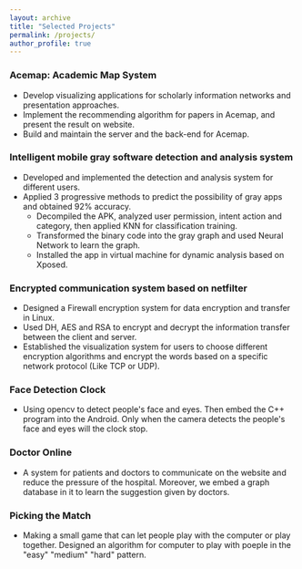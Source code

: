 ```yaml
---
layout: archive
title: "Selected Projects"
permalink: /projects/
author_profile: true
---
```


### Acemap: Academic Map System

* Develop visualizing applications for scholarly information networks and presentation approaches.
* Implement the recommending algorithm for papers in Acemap, and present the result on website.
* Build and maintain the server and the back-end for Acemap.

### Intelligent mobile gray software detection and analysis system
* Developed and implemented the detection and analysis system for different users.
* Applied 3 progressive methods to predict the possibility of gray apps and obtained 92\% accuracy.
	* Decompiled the APK, analyzed user permission, intent action and category, then applied KNN for classification training.
	* Transformed the binary code into the gray graph and used Neural Network to learn the graph.
	* Installed the app in virtual machine for dynamic analysis based on Xposed.

### Encrypted communication system based on netfilter
* Designed a Firewall encryption system for data encryption and transfer in Linux.
* Used DH, AES and RSA to encrypt and decrypt the information transfer between the client and server.
* Established the visualization system for users to choose different encryption algorithms and encrypt the words based on a specific network protocol (Like TCP or UDP).

### Face Detection Clock
* Using opencv to detect people's face and eyes. Then embed the C++ program into the Android. Only when the camera detects the people's face and eyes will the clock stop.

### Doctor Online 
* A system for patients and doctors to communicate on the website and reduce the pressure of the hospital. Moreover, we embed a graph database in it to learn the suggestion given by doctors.

### Picking the Match
* Making a small game that can let people play with the computer or play together. Designed an algorithm for computer to play with poeple in the "easy" "medium" "hard" pattern.

